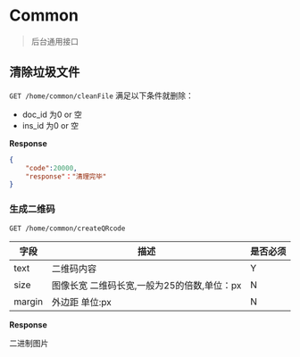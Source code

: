 Common
===
>后台通用接口

## 清除垃圾文件
`GET /home/common/cleanFile`
满足以下条件就删除：
* doc_id 为0 or 空
* ins_id 为0 or 空

 **Response**  

```json  
{
    "code":20000,
    "response"："清理完毕"
}
```

### 生成二维码
`GET /home/common/createQRcode` 

字段  |描述 |  是否必须 
------------ | -------------| -------------
text | 二维码内容     | Y
size  | 图像长宽 二维码长宽,一般为25的倍数,单位：px | N
margin | 外边距 单位:px | N
 
**Response**

二进制图片